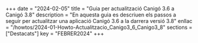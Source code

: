 +++
date        = "2024-02-05"
title       = "Guia per actualització Canigó 3.6 a Canigó 3.8"
description = "En aquesta guia es descriuen els passos a seguir per actualitzar una aplicació Canigó 3.6 a la darrera versió 3.8"
enllac      = "/howtos/2024-01-Howto-Actualitzacio_Canigo3_6_Canigo3_8"
sections    = ["Destacats"]
key         = "FEBRER2024"
+++
